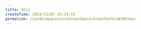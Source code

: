 ```yaml
---
title: kkjj
createTime: 2024/11/07 23:24:15
permalink: /LandscapeLeisureGreenSpace/GreenPark/cWrMzYew/
---
```

